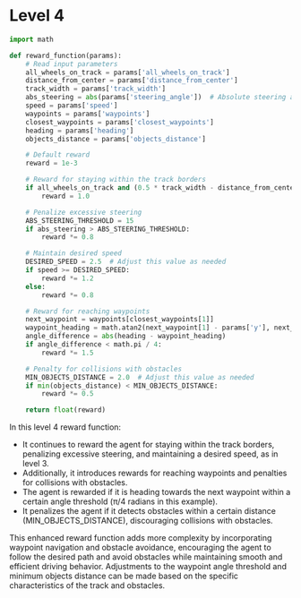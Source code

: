 # Level 4

```python
import math

def reward_function(params):
    # Read input parameters
    all_wheels_on_track = params['all_wheels_on_track']
    distance_from_center = params['distance_from_center']
    track_width = params['track_width']
    abs_steering = abs(params['steering_angle'])  # Absolute steering angle
    speed = params['speed']
    waypoints = params['waypoints']
    closest_waypoints = params['closest_waypoints']
    heading = params['heading']
    objects_distance = params['objects_distance']

    # Default reward
    reward = 1e-3

    # Reward for staying within the track borders
    if all_wheels_on_track and (0.5 * track_width - distance_from_center) >= 0.05:
        reward = 1.0

    # Penalize excessive steering
    ABS_STEERING_THRESHOLD = 15
    if abs_steering > ABS_STEERING_THRESHOLD:
        reward *= 0.8

    # Maintain desired speed
    DESIRED_SPEED = 2.5  # Adjust this value as needed
    if speed >= DESIRED_SPEED:
        reward *= 1.2
    else:
        reward *= 0.8

    # Reward for reaching waypoints
    next_waypoint = waypoints[closest_waypoints[1]]
    waypoint_heading = math.atan2(next_waypoint[1] - params['y'], next_waypoint[0] - params['x'])
    angle_difference = abs(heading - waypoint_heading)
    if angle_difference < math.pi / 4:
        reward *= 1.5

    # Penalty for collisions with obstacles
    MIN_OBJECTS_DISTANCE = 2.0  # Adjust this value as needed
    if min(objects_distance) < MIN_OBJECTS_DISTANCE:
        reward *= 0.5

    return float(reward)

```

In this level 4 reward function:

- It continues to reward the agent for staying within the track borders, penalizing excessive steering, and maintaining a desired speed, as in level 3.
- Additionally, it introduces rewards for reaching waypoints and penalties for collisions with obstacles.
- The agent is rewarded if it is heading towards the next waypoint within a certain angle threshold (π/4 radians in this example).
- It penalizes the agent if it detects obstacles within a certain distance (MIN_OBJECTS_DISTANCE), discouraging collisions with obstacles.

This enhanced reward function adds more complexity by incorporating waypoint navigation and obstacle avoidance, encouraging the agent to follow the desired path and avoid obstacles while maintaining smooth and efficient driving behavior. Adjustments to the waypoint angle threshold and minimum objects distance can be made based on the specific characteristics of the track and obstacles.
